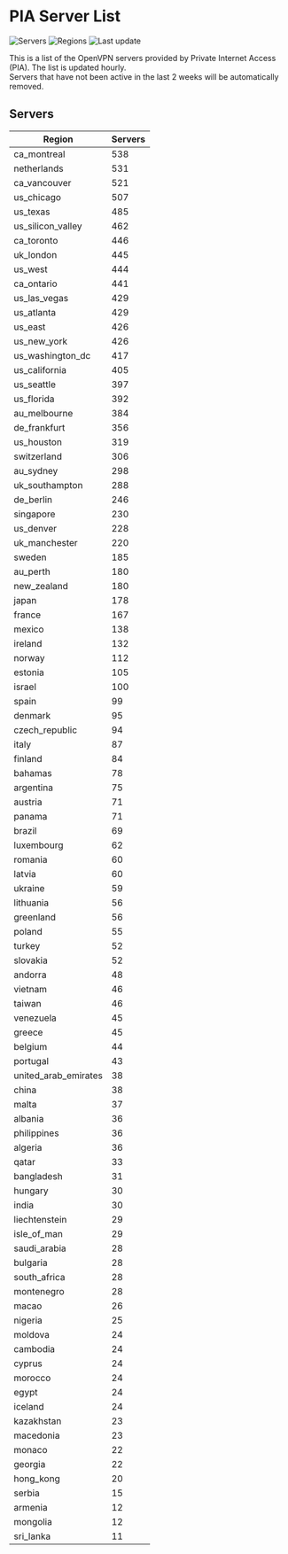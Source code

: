 # PIA Server List

![Servers](https://img.shields.io/badge/servers-15,015-blue)
![Regions](https://img.shields.io/badge/regions-97-blue)
![Last update](https://img.shields.io/badge/last_updated-Wed_May_01_01:02:24_UTC_2024-blue)

This is a list of the OpenVPN servers provided by Private Internet Access (PIA). The list is updated hourly. </br>
Servers that have not been active in the last 2 weeks will be automatically removed.

## Servers
| Region               | Servers |
|----------------------|---------|
| ca_montreal | 538 |
| netherlands | 531 |
| ca_vancouver | 521 |
| us_chicago | 507 |
| us_texas | 485 |
| us_silicon_valley | 462 |
| ca_toronto | 446 |
| uk_london | 445 |
| us_west | 444 |
| ca_ontario | 441 |
| us_las_vegas | 429 |
| us_atlanta | 429 |
| us_east | 426 |
| us_new_york | 426 |
| us_washington_dc | 417 |
| us_california | 405 |
| us_seattle | 397 |
| us_florida | 392 |
| au_melbourne | 384 |
| de_frankfurt | 356 |
| us_houston | 319 |
| switzerland | 306 |
| au_sydney | 298 |
| uk_southampton | 288 |
| de_berlin | 246 |
| singapore | 230 |
| us_denver | 228 |
| uk_manchester | 220 |
| sweden | 185 |
| au_perth | 180 |
| new_zealand | 180 |
| japan | 178 |
| france | 167 |
| mexico | 138 |
| ireland | 132 |
| norway | 112 |
| estonia | 105 |
| israel | 100 |
| spain | 99 |
| denmark | 95 |
| czech_republic | 94 |
| italy | 87 |
| finland | 84 |
| bahamas | 78 |
| argentina | 75 |
| austria | 71 |
| panama | 71 |
| brazil | 69 |
| luxembourg | 62 |
| romania | 60 |
| latvia | 60 |
| ukraine | 59 |
| lithuania | 56 |
| greenland | 56 |
| poland | 55 |
| turkey | 52 |
| slovakia | 52 |
| andorra | 48 |
| vietnam | 46 |
| taiwan | 46 |
| venezuela | 45 |
| greece | 45 |
| belgium | 44 |
| portugal | 43 |
| united_arab_emirates | 38 |
| china | 38 |
| malta | 37 |
| albania | 36 |
| philippines | 36 |
| algeria | 36 |
| qatar | 33 |
| bangladesh | 31 |
| hungary | 30 |
| india | 30 |
| liechtenstein | 29 |
| isle_of_man | 29 |
| saudi_arabia | 28 |
| bulgaria | 28 |
| south_africa | 28 |
| montenegro | 28 |
| macao | 26 |
| nigeria | 25 |
| moldova | 24 |
| cambodia | 24 |
| cyprus | 24 |
| morocco | 24 |
| egypt | 24 |
| iceland | 24 |
| kazakhstan | 23 |
| macedonia | 23 |
| monaco | 22 |
| georgia | 22 |
| hong_kong | 20 |
| serbia | 15 |
| armenia | 12 |
| mongolia | 12 |
| sri_lanka | 11 |